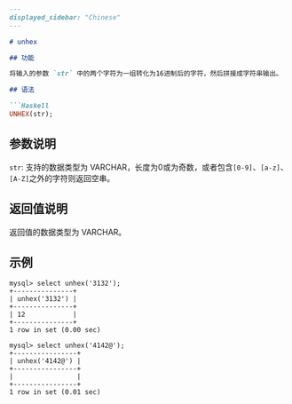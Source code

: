 ```markdown
---
displayed_sidebar: "Chinese"
---

# unhex

## 功能

将输入的参数 `str` 中的两个字符为一组转化为16进制后的字符，然后拼接成字符串输出。

## 语法

```Haskell
UNHEX(str);
```

## 参数说明

`str`: 支持的数据类型为 VARCHAR，长度为0或为奇数，或者包含`[0-9]`、`[a-z]`、`[A-Z]`之外的字符则返回空串。

## 返回值说明

返回值的数据类型为 VARCHAR。

## 示例

```Plain Text
mysql> select unhex('3132');
+---------------+
| unhex('3132') |
+---------------+
| 12            |
+---------------+
1 row in set (0.00 sec)

mysql> select unhex('4142@');
+----------------+
| unhex('4142@') |
+----------------+
|                |
+----------------+
1 row in set (0.01 sec)
```